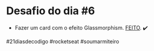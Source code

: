 # Desafio do dia #6

+ Fazer um card com o efeito Glassmorphism.  <a href="https://lucyanovidio.github.io/desafio-21-dias-codigo-rocketseat/dia-6">FEITO</a>. ✔️

#21diasdecodigo #rocketseat #soumarmiteiro
